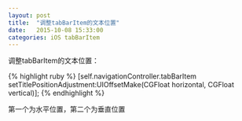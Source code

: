 ```yaml
---
layout: post
title:  "调整tabBarItem的文本位置"
date:   2015-10-08 15:33:00
categories: iOS tabBarItem
---
```


调整tabBarItem的文本位置：

{% highlight ruby %}
[self.navigationController.tabBarItem setTitlePositionAdjustment:UIOffsetMake(CGFloat horizontal, CGFloat vertical)];
{% endhighlight %}

第一个为水平位置，第二个为垂直位置

